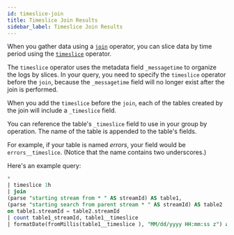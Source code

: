 ```yaml
---
id: timeslice-join
title: Timeslice Join Results
sidebar_label: Timeslice Join Results
---
```


When you gather data using a [`join`](join.md) operator, you can slice data by time period using the [`timeslice`](timeslice.md) operator.

The `timeslice` operator uses the metadata field `_messagetime` to organize the logs by slices. In your query, you need to specify the `timeslice` operator before the `join`, because the `_messagetime` field will no longer exist after the join is performed.

When you add the `timeslice` before the `join`, each of the tables created by the join will include a `_timeslice` field.

You can reference the table's `_timeslice` field to use in your group by operation. The name of the table is appended to the table's fields.

For example, if your table is named *errors*, your field would be `errors__timeslice`. (Notice that the name contains two underscores.)

Here's an example query:

```sql
*
| timeslice 1h
| join
(parse "starting stream from * " AS streamId) AS table1,
(parse "starting search from parent stream * " AS streamId) AS table2
on table1.streamId = table2.streamId
| count table1_streamId, table1__timeslice
| formatDate(fromMillis(table1__timeslice ), "MM/dd/yyyy HH:mm:ss z") as timeslice
```
